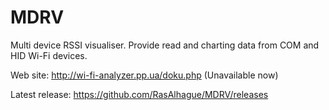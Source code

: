 MDRV
====

Multi device RSSI visualiser. Provide read and charting data from COM and HID Wi-Fi devices.

Web site: http://wi-fi-analyzer.pp.ua/doku.php (Unavailable now)

Latest release: https://github.com/RasAlhague/MDRV/releases
